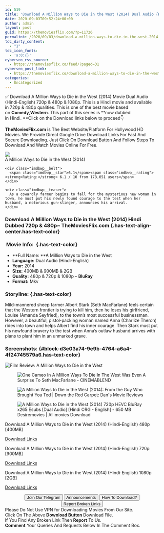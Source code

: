 ```yaml
---
id: 519
title: 'Download A Million Ways to Die in the West (2014) Dual Audio {Hindi-English} 480p [400MB] || 720p [900MB] || 1080p [2GB]'
date: 2020-09-03T09:52:24+00:00
author: admin
layout: post
guid: https://themoviesflix.com/?p=11726
permalink: /2020/09/03/download-a-million-ways-to-die-in-the-west-2014-dual-audio-hindi-english-480p-400mb-720p-900mb-1080p-2gb/
tdc_dirty_content:
  - "1"
tdc_icon_fonts:
  - 'a:0:{}'
cyberseo_rss_source:
  - https://themoviesflix.co/feed/?paged=31
cyberseo_post_link:
  - https://themoviesflix.co/download-a-million-ways-to-die-in-the-west-2014-hindi-480p-720p-1080p/
categories:
  - Uncategorized
---
```

✅ Download A Million Ways to Die in the West (2014)&nbsp;Movie&nbsp;Dual Audio (Hindi-English)&nbsp;720p&nbsp;&&nbsp;480p&nbsp;& 1080p. This is a Hindi movie and available in&nbsp;720p&nbsp;&&nbsp;480p&nbsp;qualities. This is one of the best movie based on&nbsp;**Comedy,Western**. This part of this series is&nbsp;**now dubbed in&nbsp;Hindi.&nbsp;**Click on the Download links below to proceed👇

**TheMoviesFlix.com**&nbsp;is The Best Website/Platform For Hollywood HD Movies. We Provide Direct Google Drive Download Links For Fast And Secure Downloading. Just Click On Download Button And Follow Steps To Download And Watch Movies Online For Free.

<div class="imdbwp imdbwp--movie dark">
  <div class="imdbwp__thumb">
    <a class="imdbwp__link" target="_blank" title="A Million Ways to Die in the West" href="https://www.imdb.com/title/tt2557490/" rel="nofollow noopener noreferrer"><img class="imdbwp__img" src="https://m.media-amazon.com/images/M/MV5BMTQ0NDcyNjg0MV5BMl5BanBnXkFtZTgwMzk4NTA4MTE@._V1_SX300.jpg" /></a>
  </div>
  
  <div class="imdbwp__content">
    <div class="imdbwp__header">
      <span class="imdbwp__title">A Million Ways to Die in the West</span> (2014)
    </div>
    
    <div class="imdbwp__belt">
      <span class="imdbwp__star">6.1</span><span class="imdbwp__rating"><strong>Rating:</strong> 6.1 / 10 from 173,051 users</span>
    </div>
    
    <div class="imdbwp__teaser">
      As a cowardly farmer begins to fall for the mysterious new woman in town, he must put his newly found courage to the test when her husband, a notorious gun-slinger, announces his arrival.
    </div>
  </div>
</div>

### Download A Million Ways to Die in the West (2014) Hindi Dubbed 720p & 480p~ TheMoviesFlix.com {.has-text-align-center.has-text-color}

### &nbsp;Movie Info:&nbsp; {.has-text-color}

  * **Full Name:&nbsp;**A Million Ways to Die in the West
  * **Language:**&nbsp;Dual Audio (Hindi-English)
  * **Year:**&nbsp;2014
  * **Size:**&nbsp;400MB & 900MB & 2GB
  * **Quality:**&nbsp;480p & 720p & 1080p –&nbsp;**BluRay**
  * **Format:**&nbsp;Mkv

### Storyline: {.has-text-color}

Mild-mannered sheep farmer Albert Stark (Seth MacFarlane) feels certain that the Western frontier is trying to kill him, then he loses his girlfriend, Louise (Amanda Seyfried), to the town’s most successful businessman. However, a beautiful, pistol-packing woman named Anna (Charlize Theron) rides into town and helps Albert find his inner courage. Then Stark must put his newfound bravery to the test when Anna’s outlaw husband arrives with plans to plant him in an unmarked grave.

### Screenshots: {#block-d3e03a74-9e9b-4764-a6a4-4f24745579a6.has-text-color}<figure class="wp-block-image">

![Film Review: A Million Ways to Die in the West](https://futurefive.co.nz/uploads/story/2014/12/05/a-million-ways-to-die-in-the-west01.jpg) </figure> <figure class="wp-block-image alignwide">![One Cameo In A Million Ways To Die In The West Was Even A Surprise To Seth MacFarlane - CINEMABLEND](https://img.cinemablend.com/cb/f/7/b/5/f/c/f7b5fcc49b7ea88799d856db7b20c9d9cb32739f700380f09a9d0ff75e6f7418.jpg)</figure> <figure class="wp-block-image alignwide">![A Million Ways to Die in the West (2014): From the Guy Who Brought You Ted | Down the Red Carpet: Dan's Movie Reviews](https://danhairfield.files.wordpress.com/2014/05/113642_gal.jpg)</figure> <figure class="wp-block-image alignwide">![A Million Ways to Die in the West (2014) 720p HEVC BluRay x265 Esubs [Dual Audio] [Hindi ORG - English] - 650 MB Desiremovies | All movies Download](https://thumbs2.imgbox.com/96/64/Q2A6OQGR_t.jpg)</figure> 

<p class="has-text-align-center has-text-color has-medium-font-size">
  Download A Million Ways to Die in the West (2014) (Hindi-English) 480p [400MB]
</p>

<span class="mb-center maxbutton-3-center"><span class="maxbutton-3-container mb-container"><a class="maxbutton-3 maxbutton maxbutton-post-button" target="_blank" rel="nofollow noopener noreferrer" href="https://coinquint.com/a10054/"><span class="mb-text">Download Links</span></a></span></span>

<p class="has-text-align-center has-text-color has-medium-font-size">
  Download A Million Ways to Die in the West (2014) (Hindi-English) 720p [900MB]
</p>

<span class="mb-center maxbutton-3-center"><span class="maxbutton-3-container mb-container"><a class="maxbutton-3 maxbutton maxbutton-post-button" target="_blank" rel="nofollow noopener noreferrer" href="https://coinquint.com/a10056/"><span class="mb-text">Download Links</span></a></span></span>

<p class="has-text-align-center has-text-color has-medium-font-size">
  Download A Million Ways to Die in the West (2014) (Hindi-English) 1080p [2GB]
</p>

<span class="mb-center maxbutton-3-center"><span class="maxbutton-3-container mb-container"><a class="maxbutton-3 maxbutton maxbutton-post-button" target="_blank" rel="nofollow noopener noreferrer" href="https://coinquint.com/a10058/"><span class="mb-text">Download Links</span></a></span></span>

<center>
</center>

<center>
  <a href="https://t.me/themoviesflixcom" target="_blank" data-wpel-link="external" rel="nofollow external noopener noreferrer"><button class="button button5">Join Our Telegram</button></a> <a href="https://themoviesflix.co/download-a-million-ways-to-die-in-the-west-2014-hindi-480p-720p-1080p/#" target="_blank" data-wpel-link="external" rel="nofollow external noopener noreferrer"><button class="button button5">Announcements</button></a> <a href="https://themoviesflix.com/how-to-download/" target="_blank" data-wpel-link="external" rel="nofollow external noopener noreferrer"><button class="button button5">How To Download?</button></a> <a href="https://themoviesflix.co/download-a-million-ways-to-die-in-the-west-2014-hindi-480p-720p-1080p/#" target="_blank" data-wpel-link="external" rel="nofollow external noopener noreferrer"><button class="button button5">Report Broken Links</button></a>
</center>

<div class="alert alert-danger">
  Please Do Not Use VPN for Downloading Movies From Our Site.
</div>

<div class="alert alert-success">
  Click On The Above <strong>Download Button</strong> Download File.
</div>

<div class="alert alert-warning">
  If You Find Any Broken Link Then <strong>Report</strong> To Us.
</div>

<div class="alert alert-info">
  <strong>Comment</strong> Your Queries And Requests Below In The Comment Box.
</div>